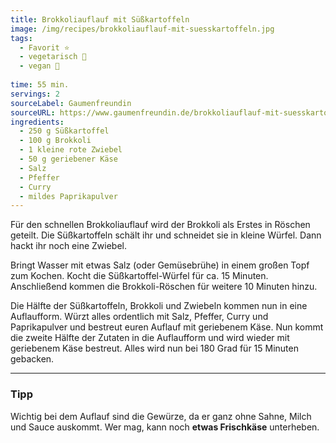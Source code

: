```yaml
---
title: Brokkoliauflauf mit Süßkartoffeln
image: /img/recipes/brokkoliauflauf-mit-suesskartoffeln.jpg
tags:
  - Favorit ⭐
  - vegetarisch 🌿
  - vegan 🌱
  
time: 55 min.
servings: 2
sourceLabel: Gaumenfreundin
sourceURL: https://www.gaumenfreundin.de/brokkoliauflauf-mit-suesskartoffeln-kinderrezept/
ingredients:
  - 250 g Süßkartoffel
  - 100 g Brokkoli
  - 1 kleine rote Zwiebel
  - 50 g geriebener Käse
  - Salz
  - Pfeffer
  - Curry
  - mildes Paprikapulver
---
```


Für den schnellen Brokkoliauflauf wird der Brokkoli als Erstes in Röschen geteilt. 
Die Süßkartoffeln schält ihr und schneidet sie in kleine Würfel. 
Dann hackt ihr noch eine Zwiebel.

Bringt Wasser mit etwas Salz (oder Gemüsebrühe) in einem großen Topf zum Kochen. 
Kocht die Süßkartoffel-Würfel für ca. 15 Minuten. 
Anschließend kommen die Brokkoli-Röschen für weitere 10 Minuten hinzu.

Die Hälfte der Süßkartoffeln, Brokkoli und Zwiebeln kommen nun in eine Auflaufform. 
Würzt alles ordentlich mit Salz, Pfeffer, Curry und Paprikapulver und bestreut euren Auflauf mit geriebenem Käse. 
Nun kommt die zweite Hälfte der Zutaten in die Auflaufform und wird wieder mit geriebenem Käse bestreut. 
Alles wird nun bei 180 Grad für 15 Minuten gebacken.

***

### Tipp

Wichtig bei dem Auflauf sind die Gewürze, 
da er ganz ohne Sahne, Milch und Sauce auskommt. 
Wer mag, kann noch **etwas Frischkäse** unterheben.
